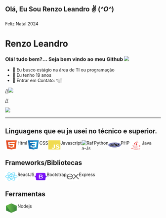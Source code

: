## Olá, Eu Sou Renzo Leandro ✌ (_^O^_)

Feliz Natal 2024

<h1>Renzo Leandro</h1> 

### Olá! tudo bem?... Seja bem vindo ao meu Github <img src="https://raw.githubusercontent.com/kaueMarques/kaueMarques/master/hi.gif" height="20px">


- 🌱 Eu busco estágio na área de TI ou programação
- 🎇 Eu tenho 19 anos
- 📩 Entrar em Contato: 👇🏼

<a href="https://www.linkedin.com/in/renzo-leandro-50153a2b7" rel="" title="Entrar no Linkedin">


//<img src="https://img.shields.io/badge/-renzo%C3%A9-57b000?style=flat-square&amp;logo=Linkedin&amp;logoColor=white&amp;link=https:https://www.linkedin.com/in/renzo-leandro-50153a2b7-renzo-468869278" style="max-width: 100%;">

//<a href="https://www.linkedin.com/in/renzo-leandro-50153a2b7" rel="nofollow" title="Entrar no Linkedin">

</a>
<a href="renzo:renzoleandro948@gmail.com" title="Enviar um E-mail">
<img src="https://img.shields.io/badge/-renzoleandro948@gmail.com-57b000?style=flat-square&amp;logo=Gmail&amp;logoColor=white&amp;link=mailto:renzoleandro948@gmail.com" style="max-width: 100%;">
</a>


---


<h2>Linguagens que eu ja usei no técnico e superior.</h2> 

<div style="display: flex;"><br> 
  <img align="center" alt="Rafa-HTML" height="30" width="40" src="https://raw.githubusercontent.com/devicons/devicon/master/icons/html5/html5-original.svg">
  Html
  <img align="center" alt="Rafa-CSS" height="30" width="40" src="https://raw.githubusercontent.com/devicons/devicon/master/icons/css3/css3-original.svg">
  CSS
  <img align="center" alt="Rafa-Js" height="30" width="40" src="https://raw.githubusercontent.com/devicons/devicon/master/icons/javascript/javascript-plain.svg">
  Javascript 
  <img align="center" alt="Rafa-Js" height="30" width="40" src="https://img.icons8.com/?size=100&id=13441&format=png&color=000000">
  Python
  <img align="center" alt="Rafa-Js" height="30" width="40" src="https://raw.githubusercontent.com/devicons/devicon/master/icons/php/php-original.svg">
  PHP  
  <img align="center" alt="Rafa-Js" height="30" width="40" src="https://raw.githubusercontent.com/devicons/devicon/master/icons/java/java-plain.svg">
  Java     
</div>


<h2>Frameworks/Bibliotecas</h2>

<div style="display: flex;"><br>
  <img align="center" alt="Rafa-CSS" height="30" width="40" src="https://raw.githubusercontent.com/devicons/devicon/master/icons/react/react-original.svg">  
  ReactJS
  <img align="center" alt="Rafa-Js" height="30" width="40" src="https://raw.githubusercontent.com/devicons/devicon/master/icons/bootstrap/bootstrap-original.svg">
  Bootstrap
  <img align="center" alt="Rafa-Js" height="30" width="40" src="https://raw.githubusercontent.com/devicons/devicon/master/icons/express/express-original.svg" style="background:#fff">
  Express
</div>                


<h2>Ferramentas</h2>

<div style="display: flex;"><br>
  <img align="center" alt="Rafa-CSS" height="30" width="40" src="https://raw.githubusercontent.com/devicons/devicon/master/icons/nodejs/nodejs-original.svg">  
  Nodejs
</div>  
